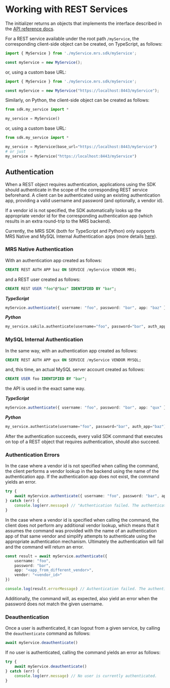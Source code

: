 <!-- Copyright (c) 2022, 2025, Oracle and/or its affiliates.

This program is free software; you can redistribute it and/or modify
it under the terms of the GNU General Public License, version 2.0,
as published by the Free Software Foundation.

This program is designed to work with certain software (including
but not limited to OpenSSL) that is licensed under separate terms, as
designated in a particular file or component or in included license
documentation.  The authors of MySQL hereby grant you an additional
permission to link the program and your derivative works with the
separately licensed software that they have either included with
the program or referenced in the documentation.

This program is distributed in the hope that it will be useful,  but
WITHOUT ANY WARRANTY; without even the implied warranty of
MERCHANTABILITY or FITNESS FOR A PARTICULAR PURPOSE.  See
the GNU General Public License, version 2.0, for more details.

You should have received a copy of the GNU General Public License
along with this program; if not, write to the Free Software Foundation, Inc.,
51 Franklin St, Fifth Floor, Boston, MA 02110-1301 USA -->

# Working with REST Services

The initializer returns an objects that implements the interface described in the [API reference docs](#client-api-reference).

For a REST service available under the root path `/myService`, the corresponding client-side object can be created, on TypeScript, as follows:

```TypeScript
import { MyService } from './myService.mrs.sdk/myService';

const myService = new MyService();
```

or, using a custom base URL:

```TypeScript
import { MyService } from './myService.mrs.sdk/myService';

const myService = new MyService("https://localhost:8443/myService");
```

Similarly, on Python, the client-side object can be created as follows:

```py
from sdk.my_service import *

my_service = MyService()
```

or, using a custom base URL:

```py
from sdk.my_service import *

my_service = MyService(base_url="https://localhost:8443/myService")
# or just
my_service = MyService("https://localhost:8443/myService")
```

## Authentication

When a REST object requires authentication, applications using the SDK should authenticate in the scope of the corresponding REST service beforehand. A client can be authenticated using an existing authentication app, providing a valid username and password (and optionally, a vendor id).

If a vendor id is not specified, the SDK automatically looks up the appropriate vendor id for the corresponding authentication app (which results in an extra round-trip to the MRS backend).

Currently, the MRS SDK (both for TypeScript and Python) only supports MRS Native and MySQL Internal Authentication apps (more details [here](../devGuide/Auth.md)).

### MRS Native Authentication

With an authentication app created as follows:

```sql
CREATE REST AUTH APP baz ON SERVICE /myService VENDOR MRS;
```

and a REST user created as follows:

```sql
CREATE REST USER "foo"@"baz" IDENTIFIED BY "bar";
```

**_TypeScript_**

```TypeScript
myService.authenticate({ username: "foo", password: "bar", app: "baz" })
```

**_Python_**

```py
my_service.sakila.authenticate(username="foo", password="bar", auth_app="baz")
```

### MySQL Internal Authentication

In the same way, with an authentication app created as follows:

```sql
CREATE REST AUTH APP qux ON SERVICE /myService VENDOR MYSQL;
```

and, this time, an actual MySQL server account created as follows:

```sql
CREATE USER foo IDENTIFIED BY "bar";
```

the API is used in the exact same way.

**_TypeScript_**

```TypeScript
myService.authenticate({ username: "foo", password: "bar", app: "qux" })
```

**_Python_**

```py
my_service.authenticate(username="foo", password="bar", auth_app="baz")
```

After the authentication succeeds, every valid SDK command that executes on top of a REST object that requires authentication, should also succeed.

### Authentication Errors

In the case where a vendor id is not specified when calling the command, the client performs a vendor lookup in the backend using the name of the authentication app. If the authentication app does not exist, the command yields an error.

```TypeScript
try {
    await myService.authenticate({ username: "foo", password: "bar", app: "<non_existing>" })
} catch (err) {
    console.log(err.message) // "Authentication failed. The authentication app does not exist."
}
```

In the case where a vendor id is specified when calling the command, the client does not perform any additional vendor lookup, which means that it assumes the command was provided with the name of an authentication app of that same vendor and simplify attempts to authenticate using the appropriate authentication mechanism. Ultimately the authentication will fail and the command will return an error.

```TypeScript
const result = await myService.authenticate({
    username: "foo",
    password: "bar",
    app: "<app_from_different_vendor>",
    vendor: "<vendor_id>"
})

console.log(result.errorMessage) // Authentication failed. The authentication app is of a different vendor.
```

Additionally, the command will, as expected, also yield an error when the password does not match the given username.

### Deauthentication

Once a user is authenticated, it can logout from a given service, by calling the `deauthenticate` command as follows:

```TypeScript
await myService.deauthenticate()
```

If no user is authenticated, calling the command yields an error as follows:

```TypeScript
try {
    await myService.deauthenticate()
} catch (err) {
    console.log(err.message) // No user is currently authenticated.
}
```

